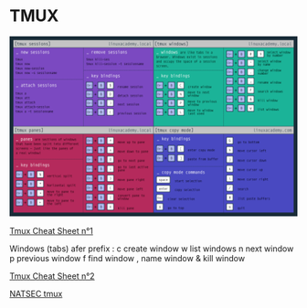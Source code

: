 # TMUX

![](img/tmux.png)

[Tmux Cheat Sheet n°1](https://acloudguru.com/blog/engineering/tmux-cheat-sheet?utm_source=legacyla&utm_medium=redirect&utm_campaign=one_platform)

Windows (tabs) afer prefix :
    c  create window
    w  list windows
    n  next window
    p  previous window
    f  find window
    ,  name window
    &  kill window

[Tmux Cheat Sheet n°2](https://gist.github.com/MohamedAlaa/2961058)

[NATSEC tmux](https://natsec.github.io/notes/dotfiles/)




